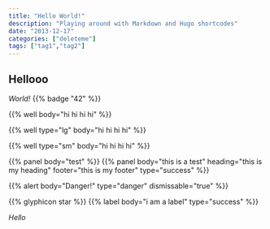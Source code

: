 ```yaml
---
title: "Hello World!"
description: "Playing around with Markdown and Hugo shortcodes"
date: "2013-12-17"
categories: ["deleteme"]
tags: ["tag1","tag2"]
---
```


## Hellooo

*World!* {{% badge "42" %}}

{{% well body="hi hi hi hi" %}}

{{% well type="lg" body="hi hi hi hi" %}}

{{% well type="sm" body="hi hi hi hi" %}}

{{% panel body="test" %}}
{{% panel body="this is a test" heading="this is my heading" footer="this is my footer" type="success" %}}

{{% alert body="Danger!" type="danger" dismissable="true" %}}

{{% glyphicon star %}} {{% label body="i am a label" type="success" %}}

*Hello*
